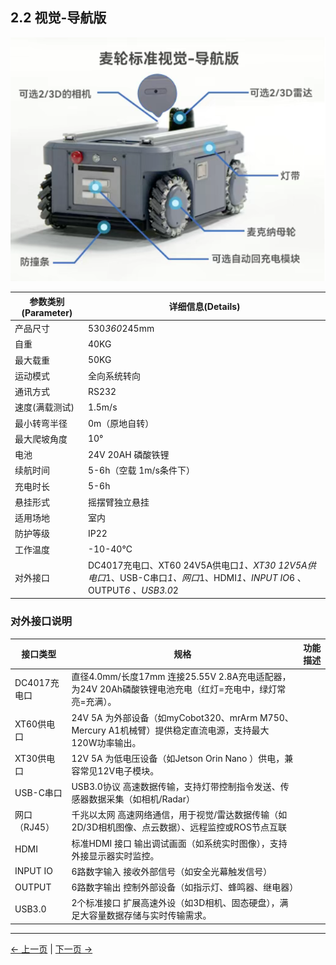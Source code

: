 ## 2.2 视觉-导航版


![](../resources/2-ProductFeature/2.2/MyAGVProNavigation.png)

| 参数类别 (Parameter) | 详细信息(Details)                                                                                   |
|------------------|-------------------------------------------------------------------------------------------------|
| 产品尺寸	            | 530*360*245mm                                                                                   |
| 自重               | 	40KG                                                                                           |
| 最大载重             | 	50KG                                                                                           |
| 运动模式	            | 全向系统转向                                                                                          |
| 通讯方式             | 	RS232                                                                                          |
| 速度(满载测试)         | 	1.5m/s                                                                                         |
| 最小转弯半径	          | 0m（原地自转）                                                                                        |
| 最大爬坡角度           | 	10°                                                                                            |
| 电池               | 24V 20AH 磷酸铁锂                                                                                   |
| 续航时间             | 	5-6h（空载 1m/s条件下）                                                                               |
| 充电时长             | 	5-6h                                                                                           |
| 悬挂形式             | 	摇摆臂独⽴悬挂                                                                                        |
| 适用场地             | 	室内                                                                                             |
| 防护等级             | 	IP22                                                                                           |
| 工作温度             | 	-10-40℃                                                                                        |
| 对外接口             | 	DC4017充电口、XT60 24V5A供电口*1、XT30 12V5A供电口*1、USB-C串口*1、网口*1、HDMI*1、INPUT IO*6 、OUTPUT*6 、USB3.0*2 |

### 对外接口说明  

| 接口类型        | 规格                                                                        | 功能描述 |
|-------------|---------------------------------------------------------------------------|------|
| DC4017充电口 	 | 直径4.0mm/长度17mm	连接25.55V 2.8A充电适配器，为24V 20Ah磷酸铁锂电池充电（红灯=充电中，绿灯常亮=充满）。      |
| XT60供电口     | 	24V 5A	为外部设备（如myCobot320、mrArm M750、Mercury A1机械臂）提供稳定直流电源，支持最大120W功率输出。 |
| XT30供电口     | 	12V 5A	为低电压设备（如Jetson Orin Nano ）供电，兼容常见12V电子模块。                         |
| USB-C串口     | 	USB3.0协议	高速数据传输，支持灯带控制指令发送、传感器数据采集（如相机/Radar）                            |
| 网口（RJ45）    | 	千兆以太网	高速网络通信，用于视觉/雷达数据传输（如2D/3D相机图像、点云数据）、远程监控或ROS节点互联                   |
| HDMI        | 	标准HDMI 接口	输出调试画面（如系统实时图像），支持外接显示器实时监控。                                   |
| INPUT IO    | 	6路数字输入	接收外部信号（如安全光幕触发信号）                                                 |
| OUTPUT      | 	6路数字输出	控制外部设备（如指示灯、蜂鸣器、继电器）                                              |
| USB3.0 	    | 2个标准接口	扩展高速外设（如3D相机、固态硬盘），满足大容量数据存储与实时传输需求。                               |

---

[← 上一页](2.1-BasicEdition.md) | [下一页 →](2.3-StructuralDrawing.md)
